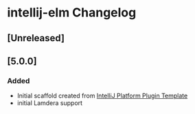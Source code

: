 <!-- Keep a Changelog guide -> https://keepachangelog.com -->

# intellij-elm Changelog

## [Unreleased]

## [5.0.0]
### Added
- Initial scaffold created from [IntelliJ Platform Plugin Template](https://github.com/JetBrains/intellij-platform-plugin-template)
- initial Lamdera support

